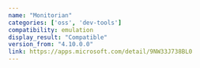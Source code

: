 ```yaml
---
name: "Monitorian"
categories: ['oss', 'dev-tools']
compatibility: emulation
display_result: "Compatible"
version_from: "4.10.0.0"
link: https://apps.microsoft.com/detail/9NW33J738BL0
---
```

